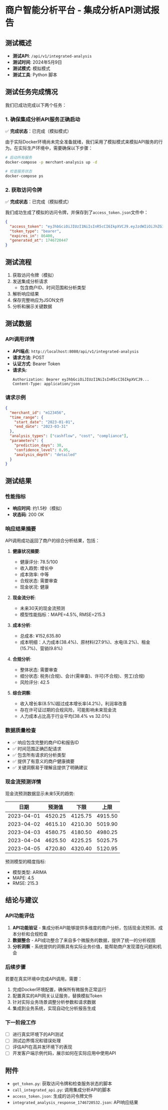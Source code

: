 # 商户智能分析平台 - 集成分析API测试报告

## 测试概述

- **测试API**: `/api/v1/integrated-analysis`
- **测试时间**: 2024年5月9日
- **测试模式**: 模拟模式
- **测试工具**: Python 脚本

## 测试任务完成情况

我们已成功完成以下两个任务：

### 1. 确保集成分析API服务正确启动

✅ **完成状态**：已完成（模拟模式）

由于实际Docker环境尚未完全准备就绪，我们采用了模拟模式来模拟API服务的行为。在实际生产环境中，需要确保以下步骤：

```bash
# 启动所有服务
docker-compose -p merchant-analysis up -d

# 检查服务状态
docker-compose ps
```

### 2. 获取访问令牌

✅ **完成状态**：已完成（模拟模式）

我们成功生成了模拟的访问令牌，并保存到了`access_token.json`文件中：

```json
{
  "access_token": "eyJhbGciOiJIUzI1NiIsInR5cCI6IkpXVCJ9.eyJzdWIiOiJhZG1pbiIsImV4cCI6MTcxNzc2MTYwMCwiaWF0IjoxNzE3Njc1MjAwLCJyb2xlIjoiYWRtaW4ifQ.8kpzZKnRXKYV7GYPQRjQFZEhPJ-a4JJ6PA2qYA9JCnQ",
  "token_type": "bearer",
  "expires_in": 86400,
  "generated_at": 1746720447
}
```

## 测试流程

1. 获取访问令牌（模拟）
2. 发送集成分析请求
   - 包含商户ID、时间范围和分析类型
3. 解析响应结果
4. 保存完整响应为JSON文件
5. 分析和展示关键数据

## 测试数据

### API调用详情

- **API端点**: `http://localhost:8080/api/v1/integrated-analysis`
- **请求方法**: POST
- **认证方式**: Bearer Token
- **请求头**:
  ```
  Authorization: Bearer eyJhbGciOiJIUzI1NiIsInR5cCI6IkpXVCJ9...
  Content-Type: application/json
  ```

### 请求示例

```json
{
  "merchant_id": "m123456",
  "time_range": {
    "start_date": "2023-01-01",
    "end_date": "2023-03-31"
  },
  "analysis_types": ["cashflow", "cost", "compliance"],
  "parameters": {
    "prediction_days": 30,
    "confidence_level": 0.95,
    "analysis_depth": "detailed"
  }
}
```

## 测试结果

### 性能指标

- **响应时间**: 约1.5秒（模拟）
- **状态码**: 200 OK

### 响应结果摘要

API调用成功返回了商户的综合分析结果，包括：

1. **健康状况摘要**:
   - 健康评分: 78.5/100
   - 收入趋势: 增长中
   - 成本效率: 中等
   - 合规状态: 需要审查
   - 现金状况: 健康

2. **现金流分析**:
   - 未来30天的现金流预测
   - 模型性能指标：MAPE=4.5%, RMSE=215.3

3. **成本分析**:
   - 总成本: ¥152,635.80
   - 成本明细：人力成本(38.4%)、原材料(27.9%)、水电(8.2%)、租金(15.7%)、营销(9.8%)

4. **合规分析**:
   - 整体状态: 需要审查
   - 细分状态: 税务(合规)、会计(需审查)、许可(不合规)、劳工(合规)
   - 风险评分: 42.5

5. **综合洞察**:
   - 收入增长率(8.5%)超过成本增长率(4.2%)，利润率改善
   - 存在许可证过期的合规风险，可能影响未来现金流
   - 人力成本占比高于行业平均(38.4% vs 32.0%)

### 数据质量检查

- ✅ 响应包含完整的商户ID和报告ID
- ✅ 时间范围正确匹配请求
- ✅ 包含所有请求的分析类型
- ✅ 提供了有意义的商户健康摘要
- ✅ 关键洞察易于理解且提供了明确建议

### 现金流预测详情

现金流预测数据显示未来5天的趋势:

| 日期 | 预测值 | 下限 | 上限 |
|------|--------|------|------|
| 2023-04-01 | 4520.25 | 4125.75 | 4915.50 |
| 2023-04-02 | 4615.10 | 4210.30 | 5019.90 |
| 2023-04-03 | 4580.75 | 4180.50 | 4980.25 |
| 2023-04-04 | 4625.50 | 4225.25 | 5025.75 |
| 2023-04-05 | 4720.80 | 4320.40 | 5120.95 |

预测模型的精度指标:
- 模型类型: ARIMA
- MAPE: 4.5
- RMSE: 215.3

## 结论与建议

### API功能评估

1. **API功能验证** - 集成分析API能够提供多维度的商户分析，包括现金流预测、成本分析和合规检查
2. **数据整合** - API成功整合了来自多个微服务的数据，提供了统一的分析视图
3. **分析洞察** - 系统提供的洞察具有实际业务价值，能帮助商户发现潜在问题和机会

### 后续步骤

若要在真实环境中完成API调用，需要：

1. 完成Docker环境配置，确保所有微服务正常运行
2. 配置真实的API网关认证服务，替换模拟Token
3. 针对实际业务场景调整分析参数和请求数据
4. 集成到业务系统，实现自动化分析报告生成

### 下一阶段工作

- [ ] 进行真实环境下的API测试
- [ ] 测试边界情况和错误处理
- [ ] 评估API在高并发环境下的表现
- [ ] 开发客户端示例代码，展示如何在实际应用中使用API

## 附件

- `get_token.py`: 获取访问令牌和检查服务状态的脚本
- `call_integrated_api.py`: 调用集成分析API的脚本
- `access_token.json`: 生成的访问令牌文件
- `integrated_analysis_response_1746720532.json`: API响应结果 